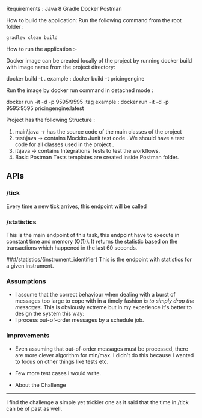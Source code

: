 Requirements :
Java 8
Gradle
Docker
Postman

How to build the application:
Run the following command from the root folder :

    gradlew clean build

How to run the application :-

Docker image can be created locally of the project by running docker build with image name from the project directory:

docker build -t <image-name> .
example : docker build -t pricingengine

Run the image by docker run command in detached mode :

docker run -it -d -p 9595:9595 <image-name>:tag
example : docker run -it -d -p 9595:9595 pricingengine:latest

Project has the following Structure :

1. main\java -> has the source code of the main classes of the project
2. test\java -> contains Mockito Junit test code . We should have a test code for all classes used in the project . 
3. it\java -> contains Integrations Tests to test the workflows.
4. Basic Postman Tests templates are created inside Postman folder.


## APIs

### /tick
Every time a new tick arrives, this endpoint will be called


### /statistics
This is the main endpoint of this task, this endpoint have to execute in constant time and memory (O(1)). It returns the statistic based on the transactions which happened in the last 60 seconds.

###/statistics/{instrument_identifier}
This is the endpoint with statistics for a given instrument.

### Assumptions

- I assume that the correct behaviour when dealing with a burst of messages too large
to cope with in a timely fashion *is to simply drop the messages*. This is obviously
extreme but in my experience it's better to design the system this way: 
- I process out-of-order messages by a schedule job.


### Improvements

- Even assuming that out-of-order messages must be processed, there are
more clever algorithm for min/max. I didn't do this because
I wanted to focus on other things like tests etc.
- Few more test cases i would write.

- About the Challenge
------------------
I find the challenge a simple yet trickier one as it said that the time in /tick can be of past as well.
